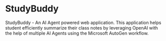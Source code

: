 # StudyBuddy
StudyBuddy - An AI Agent powered web application. This application helps student efficiently summarize their class notes by leveraging OpenAI with the help of multiple AI Agents using the Microsoft AutoGen workflow.
